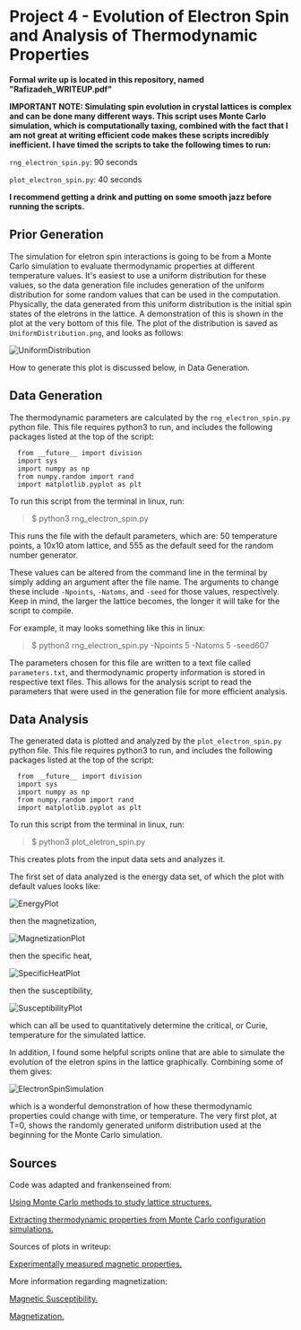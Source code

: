 # Project 4 - Evolution of Electron Spin and Analysis of Thermodynamic Properties

**Formal write up is located in this repository, named "Rafizadeh_WRITEUP.pdf"** 

**IMPORTANT NOTE: Simulating spin evolution in crystal lattices is complex and can be done many different ways. This script uses Monte Carlo simulation, which is computationally taxing, combined with the fact that I am not great at writing efficient code makes these scripts incredibly inefficient. I have timed the scripts to take the following times to run:**

`rng_electron_spin.py`: 90 seconds

`plot_electron_spin.py`: 40 seconds

**I recommend getting a drink and putting on some smooth jazz before running the scripts.**

## Prior Generation

The simulation for eletron spin interactions is going to be from a Monte Carlo simulation to evaluate thermodynamic properties at different temperature values. It's easiest to use a uniform distribution for these values, so the data generation file includes generation of the uniform distribution for some random values that can be used in the computation. Physically, the data generated from this uniform distribution is the initial spin states of the eletrons in the lattice. A demonstration of this is shown in the plot at the very bottom of this file. The plot of the distribution is saved as `UniformDistribution.png`, and looks as follows:

![UniformDistribution](https://github.com/rafizadehn/PHSX815_Project4/assets/76142511/5d02cbe8-45a6-4b06-9ebc-81306ea7d96a)

How to generate this plot is discussed below, in Data Generation. 

## Data Generation

The thermodynamic parameters are calculated by the `rng_electron_spin.py` python file. This file requires python3 to run, and includes the following packages listed at the top of the script:

```
  from __future__ import division
  import sys
  import numpy as np
  from numpy.random import rand
  import matplotlib.pyplot as plt
```

To run this script from the terminal in linux, run:

> $ python3 rng_electron_spin.py

This runs the file with the default parameters, which are: 50 temperature points, a 10x10 atom lattice, and 555 as the default seed for the random number generator.

These values can be altered from the command line in the terminal by simply adding an argument after the file name. The arguments to change these include `-Npoints`, `-Natoms`, and `-seed` for those values, respectively. Keep in mind, the larger the lattice becomes, the longer it will take for the script to compile. 

For example, it may looks something like this in linux:

> $ python3 rng_electron_spin.py -Npoints 5 -Natoms 5 -seed607

The parameters chosen for this file are written to a text file called `parameters.txt`, and thermodynamic property information is stored in respective text files. This allows for the analysis script to read the parameters that were used in the generation file for more efficient analysis.

## Data Analysis

The generated data is plotted and analyzed by the `plot_electron_spin.py` python file. This file requires python3 to run, and includes the following packages listed at the top of the script:

```
  from __future__ import division
  import sys
  import numpy as np
  from numpy.random import rand
  import matplotlib.pyplot as plt
```

To run this script from the terminal in linux, run:

> $ python3 plot_eletron_spin.py

This creates plots from the input data sets and analyzes it. 

The first set of data analyzed is the energy data set, of which the plot with default values looks like:

![EnergyPlot](https://github.com/rafizadehn/PHSX815_Project4/assets/76142511/d8edbdb2-b4ec-44cc-b488-6915bbc6abef)

then the magnetization,

![MagnetizationPlot](https://github.com/rafizadehn/PHSX815_Project4/assets/76142511/31b35305-c3da-4ab6-8e1a-3a903e9025b7)

then the specific heat,

![SpecificHeatPlot](https://github.com/rafizadehn/PHSX815_Project4/assets/76142511/ffeb9de0-a47f-41b1-b6d1-284328d6e1a4)

then the susceptibility,

![SusceptibilityPlot](https://github.com/rafizadehn/PHSX815_Project4/assets/76142511/b409597a-11ee-4fb9-96c4-8c6d42726f46)

which can all be used to quantitatively determine the critical, or Curie, temperature for the simulated lattice. 

In addition, I found some helpful scripts online that are able to simulate the evolution of the eletron spins in the lattice graphically. Combining some of them gives:

![ElectronSpinSimulation](https://github.com/rafizadehn/PHSX815_Project4/assets/76142511/014e871a-f502-4b3a-8ca2-eb02dcada906)

which is a wonderful demonstration of how these thermodynamic properties could change with time, or temperature. The very first plot, at T=0, shows the randomly generated uniform distribution used at the beginning for the Monte Carlo simulation.  

## Sources

Code was adapted and frankenseined from:

[Using Monte Carlo methods to study lattice structures.](https://towardsdatascience.com/monte-carlo-method-applied-on-a-2d-binary-alloy-using-an-ising-model-on-python-70afa03b172b)

[Extracting thermodynamic properties from Monte Carlo configuration simulations.](https://github.com/prtkm/ising-monte-carlo/blob/master/ising-monte-carlo.org)

Sources of plots in writeup:

[Experimentally measured magnetic properties.](https://doi.org/10.1007/s10751-019-1571-1)

More information regarding magnetization:

[Magnetic Susceptibility.](https://en.wikipedia.org/wiki/Magnetic_susceptibility)

[Magnetization.](https://en.wikipedia.org/wiki/Magnetization)

